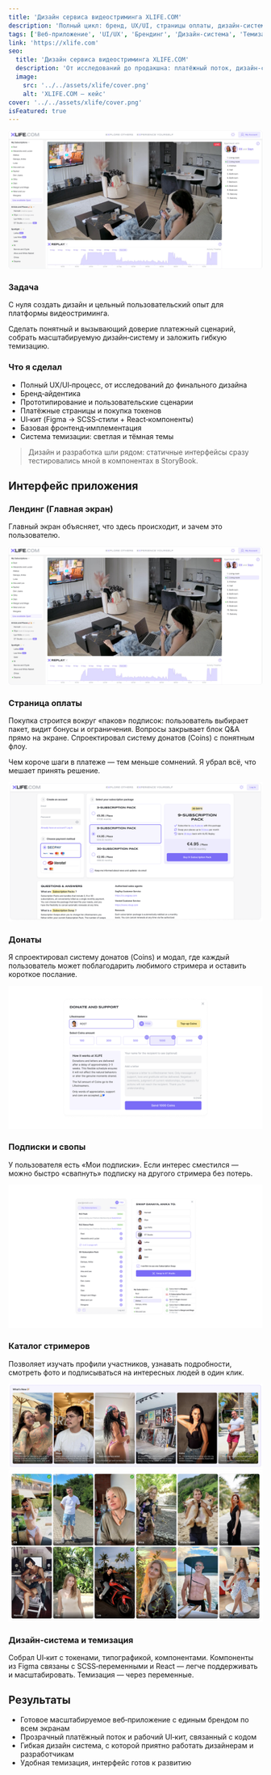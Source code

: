 ```yaml
---
title: 'Дизайн сервиса видеостриминга XLIFE.COM'
description: 'Полный цикл: бренд, UX/UI, страницы оплаты, дизайн‑система и темизация; базовая фронтенд‑реализация.'
tags: ['Веб‑приложение', 'UI/UX', 'Брендинг', 'Дизайн‑система', 'Темизация', 'Фронтенд']
link: 'https://xlife.com'
seo:
  title: 'Дизайн сервиса видеостриминга XLIFE.COM'
  description: 'От исследований до продакшна: платёжный поток, дизайн‑система и темизация (light/dark).'
  image:
    src: '../../assets/xlife/cover.png'
    alt: 'XLIFE.COM — кейс'
cover: '../../assets/xlife/cover.png'
isFeatured: true
---
```


![Обложка проекта](../../assets/xlife/intro.png)

### Задача

С нуля создать дизайн и цельный пользовательский опыт для платформы видеостриминга.

Сделать понятный и вызывающий доверие платежный сценарий, собрать масштабируемую дизайн‑систему и заложить гибкую темизацию.

### Что я сделал

- Полный UX/UI‑процесс, от исследований до финального дизайна
- Бренд‑айдентика
- Прототипирование и пользовательские сценарии
- Платёжные страницы и покупка токенов
- UI‑кит (Figma → SCSS‑стили + React‑компоненты)
- Базовая фронтенд‑имплементация
- Система темизации: светлая и тёмная темы

> Дизайн и разработка шли рядом: статичные интерфейсы сразу тестировались мной в компонентах в StoryBook.

## Интерфейс приложения

### Лендинг (Главная экран)

Главный экран объясняет, что здесь происходит, и зачем это пользователю.

![Превью интерфейса (заглушка)](../../assets/xlife/intro.png)

### Страница оплаты

Покупка строится вокруг «паков» подписок: пользователь выбирает пакет, видит бонусы и ограничения. Вопросы закрывает блок Q&A прямо на экране. Спроектировал систему донатов (Coins) с понятным флоу.

Чем короче шаги в платеже — тем меньше сомнений. Я убрал всё, что мешает принять решение.

![Покупка и донаты (заглушка)](../../assets/xlife/join.png)

### Донаты

Я спроектировал систему донатов (Coins) и модал, где каждый пользователь может поблагодарить любимого стримера и оставить короткое послание.

![Модал донатов](../../assets/xlife/donate.png)

### Подписки и свопы

У пользователя есть «Мои подписки». Если интерес сместился — можно быстро «свапнуть» подписку на другого стримера без потерь.

![Личный кабинет и подписки](../../assets/xlife/user.png)

### Каталог стримеров

Позволяет изучать профили участников, узнавать подробности, смотреть фото и подписываться на интересных людей в один клик.

![Новые стримеры](../../assets/xlife/whats-new.png)
![Каталог стримеров](../../assets/xlife/streamers-gallery.png)

### Дизайн‑система и темизация

Собрал UI‑кит с токенами, типографикой, компонентами. Компоненты из Figma связаны с SCSS‑переменными и React — легче поддерживать и масштабировать. Темизация — через переменные.

## Результаты

- Готовое масштабируемое веб‑приложение с единым брендом по всем экранам
- Прозрачный платёжный поток и рабочий UI‑кит, связанный с кодом
- Гибкая дизайн система, с которой приятно работать дизайнерам и разработчикам
- Удобная темизация, интерфейс готов к развитию
